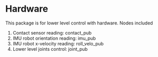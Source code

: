 # Hardware
This package is for lower level control with hardware. Nodes included 
1. Contact sensor reading: contact_pub
2. IMU robot orientation reading: imu_pub
3. IMU robot x-velocity reading: roll_velo_pub
4. Lower level joints control: joint_pub
